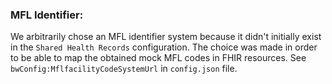 ### MFL Identifier: 
We arbitrarily chose an MFL identifier system because it didn't initially exist in the `Shared Health Records` configuration. The choice was made in order to be able to map the obtained mock MFL codes in FHIR resources. See `bwConfig:MflfacilityCodeSystemUrl` in `config.json` file. 
